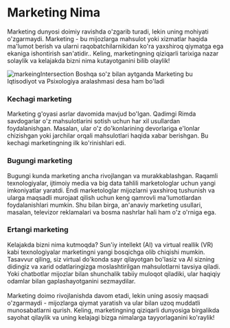 # Marketing Nima

Marketing dunyosi doimiy ravishda o'zgarib turadi, lekin uning mohiyati o'zgarmaydi. Marketing - bu mijozlarga mahsulot yoki xizmatlar haqida ma'lumot berish va ularni raqobatchilarnikidan ko'ra yaxshiroq qiymatga ega ekaniga ishontirish san'atidir.. Keling, marketingning qiziqarli tarixiga nazar solaylik va kelajakda bizni nima kutayotganini bilib olaylik!

![markeingIntersection](/images/marketing1.webp)
Boshqa so'z bilan aytganda Marketing bu Iqtisodiyot va Psixologiya aralashmasi desa ham bo'ladi
### Kechagi marketing

Marketing g'oyasi asrlar davomida mavjud bo'lgan. Qadimgi Rimda savdogarlar o'z mahsulotlarini sotish uchun har xil usullardan foydalanishgan. Masalan, ular o'z do'konlarining devorlariga e'lonlar chizishgan yoki jarchilar orqali mahsulotlari haqida xabar berishgan. Bu kechagi marketingning ilk ko'rinishlari edi.

### Bugungi marketing

Bugungi kunda marketing ancha rivojlangan va murakkablashgan. Raqamli texnologiyalar, ijtimoiy media va big data tahlili marketologlar uchun yangi imkoniyatlar yaratdi. Endi marketologlar mijozlarni yaxshiroq tushunish va ularga maqsadli murojaat qilish uchun keng qamrovli ma'lumotlardan foydalanishlari mumkin. Shu bilan birga, an'anaviy marketing usullari, masalan, televizor reklamalari va bosma nashrlar hali ham o'z o'rniga ega.

### Ertangi marketing

Kelajakda bizni nima kutmoqda? Sun'iy intellekt (AI) va virtual reallik (VR) kabi texnologiyalar marketingni yangi bosqichga olib chiqishi mumkin. Tasavvur qiling, siz virtual do'konda sayr qilayotgan bo'lasiz va AI sizning didingiz va xarid odatlaringizga moslashtirilgan mahsulotlarni tavsiya qiladi. Yoki chatbotlar mijozlar bilan shunchalik tabiiy muloqot qiladiki, ular haqiqiy odamlar bilan gaplashayotganini sezmaydilar.
\
\
Marketing doimo rivojlanishda davom etadi, lekin uning asosiy maqsadi o'zgarmaydi - mijozlarga qiymat yaratish va ular bilan uzoq muddatli munosabatlarni qurish. Keling, marketingning qiziqarli dunyosiga birgalikda sayohat qilaylik va uning kelajagi bizga nimalarga tayyorlaganini ko'raylik!
